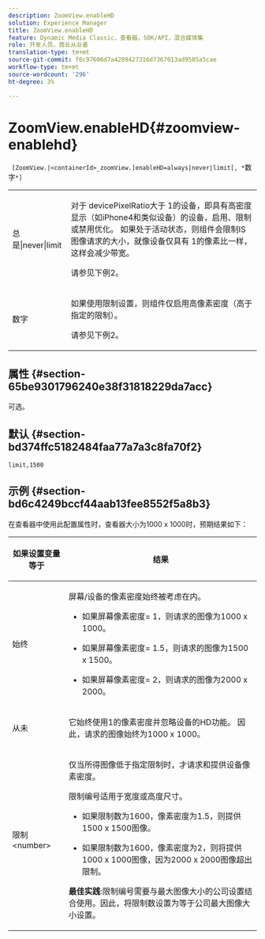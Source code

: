 ```yaml
---
description: ZoomView.enableHD
solution: Experience Manager
title: ZoomView.enableHD
feature: Dynamic Media Classic，查看器，SDK/API，混合媒体集
role: 开发人员，商业从业者
translation-type: tm+mt
source-git-commit: f6c97606d7a4209427316d7367013ad9585a5cae
workflow-type: tm+mt
source-wordcount: '296'
ht-degree: 3%

---
```



# ZoomView.enableHD{#zoomview-enablehd}

` [ZoomView.|<containerId>_zoomView.]enableHD=always|never|limit[, *`数字`*]`

<table id="table_0BEA0B5FFDF64E5594B534B2A87A6D88"> 
 <tbody> 
  <tr> 
   <td colname="col1"> <p> <span class="codeph"> 总是|never|limit</span> </p> </td> 
   <td colname="col2"> <p> 对于<span class="codeph"> devicePixelRatio</span>大于<span class="codeph"> 1</span>的设备，即具有高密度显示（如iPhone4和类似设备）的设备，启用、限制或禁用优化。 如果处于活动状态，则组件会限制IS图像请求的大小，就像设备仅具有<span class="codeph"> 1</span>的像素比一样，这样会减少带宽。 </p> <p>请参见下例2。 </p> </td> 
  </tr> 
  <tr> 
   <td colname="col1"> <p> <span class="codeph"><span class="varname"> 数字</span></span> </p> </td> 
   <td colname="col2"> <p> 如果使用限制设置，则组件仅启用高像素密度（高于指定的限制）。 </p> <p>请参见下例2。 </p> </td> 
  </tr> 
 </tbody> 
</table>

## 属性 {#section-65be9301796240e38f31818229da7acc}

可选。

## 默认 {#section-bd374ffc5182484faa77a7a3c8fa70f2}

`limit,1500`

## 示例 {#section-bd6c4249bccf44aab13fee8552f5a8b3}

在查看器中使用此配置属性时，查看器大小为1000 x 1000时，预期结果如下：

<table id="table_F97FEDA0EE1B4EF6AC9FF9060548ACA4"> 
 <thead> 
  <tr> 
   <th colname="col1" class="entry"> <p>如果设置变量等于 </p> </th> 
   <th colname="col2" class="entry"> <p>结果 </p> </th> 
  </tr>
 </thead>
 <tbody> 
  <tr> 
   <td colname="col1"> <p><span class="codeph"> 始终</span> </p> </td> 
   <td colname="col2"> <p>屏幕/设备的像素密度始终被考虑在内。 </p> <p> 
     <ul id="ul_D8F31FDFCDB74B75A3B1BFBEE33AF2E2"> 
      <li id="li_8A1C6DCCE10545349C73029729211BB2"> <p>如果屏幕像素密度= 1，则请求的图像为1000 x 1000。 </p> </li> 
      <li id="li_884156A34AC64B4E9B3ACC4C25EB710F"> <p>如果屏幕像素密度= 1.5，则请求的图像为1500 x 1500。 </p> </li> 
      <li id="li_7EC699284A7F4E679E512C3DA8B5454F"> <p>如果屏幕像素密度= 2，则请求的图像为2000 x 2000。 </p> </li> 
     </ul> </p> </td> 
  </tr> 
  <tr> 
   <td colname="col1"> <p><span class="codeph"> 从未</span> </p> </td> 
   <td colname="col2"> <p>它始终使用1的像素密度并忽略设备的HD功能。 因此，请求的图像始终为1000 x 1000。 </p> </td> 
  </tr> 
  <tr> 
   <td colname="col1"> <p><span class="codeph"> 限制&lt;number&gt;</span> </p> </td> 
   <td colname="col2"> <p>仅当所得图像低于指定限制时，才请求和提供设备像素密度。 </p> <p>限制编号适用于宽度或高度尺寸。 </p> <p> 
     <ul id="ul_CEC06B2280164951BA1A0ADED99E8050"> 
      <li id="li_CA7A0980ACC54690A4F212DF53E2DC8A"> <p>如果限制数为1600，像素密度为1.5，则提供1500 x 1500图像。 </p> </li> 
      <li id="li_A4AAD7FBFA0347B082789511CA6768A5"> <p>如果限制数为1600，像素密度为2，则将提供1000 x 1000图像，因为2000 x 2000图像超出限制。 </p> </li> 
     </ul> </p> <p><b>最佳实践</b>:限制编号需要与最大图像大小的公司设置结合使用。因此，将限制数设置为等于公司最大图像大小设置。 </p> </td> 
  </tr> 
 </tbody> 
</table>

